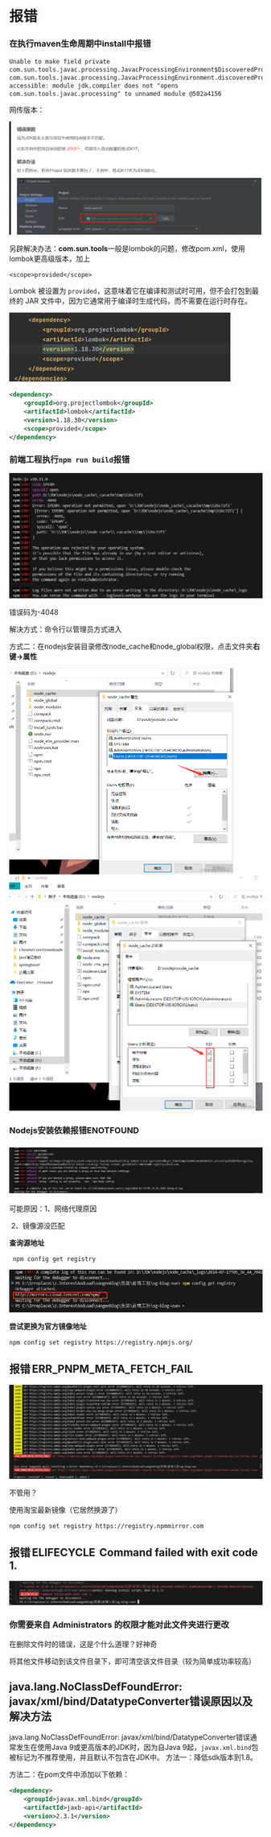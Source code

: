 # 报错

### 在执行**maven生命周期中install**中报错

```
Unable to make field private com.sun.tools.javac.processing.JavacProcessingEnvironment$DiscoveredProcessors com.sun.tools.javac.processing.JavacProcessingEnvironment.discoveredProcs accessible: module jdk.compiler does not "opens com.sun.tools.javac.processing" to unnamed module @502a4156
```

网传版本：

<img src="%E6%8A%A5%E9%94%99.assets/image-20240716195838631.png" alt="image-20240716195838631" style="zoom:50%;" />

另辟解决办法：**com.sun.tools**一般是lombok的问题，修改pom.xml，使用lombok更高级版本，加上

```
<scope>provided</scope>
```

Lombok 被设置为 `provided`，这意味着它在编译和测试时可用，但不会打包到最终的 JAR 文件中，因为它通常用于编译时生成代码，而不需要在运行时存在。

<img src="%E6%8A%A5%E9%94%99.assets/image-20240716200126734.png" alt="image-20240716200126734" style="zoom:50%;" />

```xml
<dependency>
    <groupId>org.projectlombok</groupId>
    <artifactId>lombok</artifactId>
    <version>1.18.30</version>
    <scope>provided</scope>
</dependency>
```





### 前端工程执行`npm run build`报错

![image-20240717134256277](%E6%8A%A5%E9%94%99.assets/image-20240717134256277.png)

错误码为-4048

解决方式：命令行以管理员方式进入

​		方式二：在nodejs安装目录修改node_cache和node_global权限，点击文件夹**右键->属性**

<img src="%E6%8A%A5%E9%94%99.assets/f094861a6b6d4cb4be80c11ac88885f4.png" alt="img" style="zoom:50%;" /><img src="%E6%8A%A5%E9%94%99.assets/faca1030f8db47788031b6cc11335e65.png" alt="img" style="zoom:50%;" />





### Nodejs安装依赖报错ENOTFOUND

### ![image-20240717134938740](%E6%8A%A5%E9%94%99.assets/image-20240717134938740.png)

可能原因：1、网络代理原因

​		2、镜像源没匹配



**查询源地址**

```shell
 npm config get registry
```

![image-20240717135104343](%E6%8A%A5%E9%94%99.assets/image-20240717135104343.png)

**尝试更换为官方镜像地址**

```shell
npm config set registry https://registry.npmjs.org/
```





## 报错 ERR_PNPM_META_FETCH_FAIL 

![image-20240717142105825](%E6%8A%A5%E9%94%99.assets/image-20240717142105825.png)

不管用？

使用淘宝最新镜像（它居然换源了）

```
npm config set registry https://registry.npmmirror.com
```





## 报错 ELIFECYCLE  Command failed with exit code 1.

![image-20240717142313836](%E6%8A%A5%E9%94%99.assets/image-20240717142313836.png)



### 你需要来自 Administrators 的权限才能对此文件夹进行更改

在删除文件时的错误，这是个什么道理？好神奇

将其他文件移动到该文件目录下，即可清空该文件目录（较为简单成功率较高）

## java.lang.NoClassDefFoundError: javax/xml/bind/DatatypeConverter错误原因以及解决方法

java.lang.NoClassDefFoundError: javax/xml/bind/DatatypeConverter错误通常发生在使用Java 9或更高版本的JDK时，因为自Java 9起，`javax.xml.bind`包被标记为不推荐使用，并且默认不包含在JDK中。
方法一：降低sdk版本到1.8。

方法二：在pom文件中添加以下依赖：

```xml
<dependency>
    <groupId>javax.xml.bind</groupId>
    <artifactId>jaxb-api</artifactId>
    <version>2.3.1</version>
</dependency>
```
